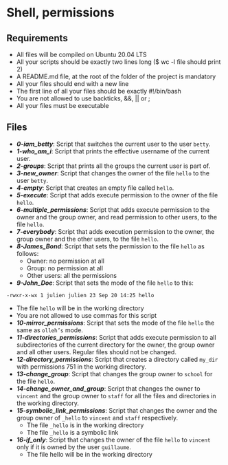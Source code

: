 # **Shell, permissions**

## **Requirements**
* All files will be compiled on Ubuntu 20.04 LTS
* All your scripts should be exactly two lines long ($ wc -l file should print 2)
* A README.md file, at the root of the folder of the project is mandatory
* All your files should end with a new line
* The first line of all your files should be exactly #!/bin/bash
* You are not allowed to use backticks, &&, || or ;
* All your files must be executable

## **Files**
* **_0-iam_betty_**:
Script that switches the current user to the user `betty`.
* **_1-who_am_i_**:
Script that prints the effective username of the current user.
* **_2-groups_**:
Script that prints all the groups the current user is part of.
* **_3-new_owner_**:
Script that changes the owner of the file `hello` to the user `betty`.
* **_4-empty_**:
Script that creates an empty file called `hello`.
* **_5-execute_**:
Script that adds execute permission to the owner of the file `hello`.
* **_6-multiple_permissions_**:
Script that adds execute permission to the owner and the group owner, and read permission to other users, to the file `hello`.
* **_7-everybody_**:
Script that adds execution permission to the owner, the group owner and the other users, to the file `hello`.
* **_8-James_Bond_**: Script that sets the permission to the file `hello` as follows:
  * Owner: no permission at all
  * Group: no permission at all
  * Other users: all the permissions
* **_9-John_Doe_**:
Script that sets the mode of the file `hello` to this:
```
-rwxr-x-wx 1 julien julien 23 Sep 20 14:25 hello
```
  * The file `hello` will be in the working directory
  * You are not allowed to use commas for this script
* **_10-mirror_permissions_**:
Script that sets the mode of the file `hello` the same as `olleh’s` mode.
* **_11-directories_permissions_**:
Script that adds execute permission to all subdirectories of the current directory for the owner, the group owner and all other users. Regular files should not be changed.
* **_12-directory_permissions_**:
Script that creates a directory called `my_dir` with permissions 751 in the working directory.
* **_13-change_group_**:
Script that changes the group owner to `school` for the file `hello`.
* **_14-change_owner_and_group_**:
Script that changes the owner to `vincent` and the group owner to `staff` for all the files and directories in the working directory.
* **_15-symbolic_link_permissions_**: Script that changes the owner and the group owner of `_hello` to `vincent` and `staff` respectively.
  * The file `_hello` is in the working directory
  * The file `_hello` is a symbolic link
* **_16-if_only_**:
Script that changes the owner of the file `hello` to `vincent` only if it is owned by the user `guillaume`.
  * The file hello will be in the working directory 
